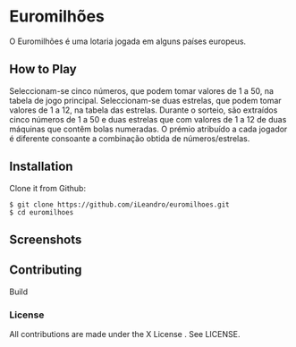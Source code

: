 # Euromilhões
O Euromilhões é uma lotaria jogada em alguns países europeus. 


## How to Play
Seleccionam-se cinco números, que podem tomar valores de 1 a 50, na tabela de jogo principal.
Seleccionam-se duas estrelas, que podem tomar valores de 1 a 12, na tabela das estrelas.
Durante o sorteio, são extraídos cinco números de 1 a 50 e duas estrelas que com valores de 1 a 12 de duas máquinas que contêm bolas numeradas. 
O prémio atribuído a cada jogador é diferente consoante a combinação obtida de números/estrelas.


## Installation
Clone it from Github:

```
$ git clone https://github.com/iLeandro/euromilhoes.git
$ cd euromilhoes
```




## Screenshots





## Contributing
Build 




### License
All contributions are made under the X License . See LICENSE.
